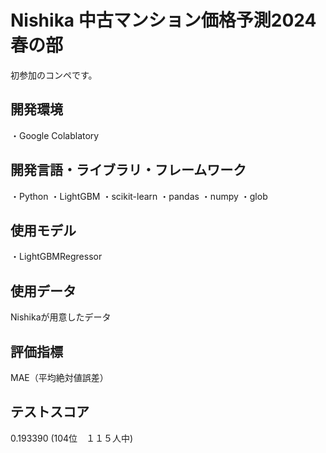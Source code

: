# Nishika 中古マンション価格予測2024春の部

初参加のコンペです。


## 開発環境
・Google Colablatory

## 開発言語・ライブラリ・フレームワーク
・Python
・LightGBM
・scikit-learn
・pandas
・numpy
・glob


## 使用モデル
・LightGBMRegressor

## 使用データ
Nishikaが用意したデータ

## 評価指標
MAE（平均絶対値誤差）

## テストスコア
0.193390 (104位　１１５人中)
